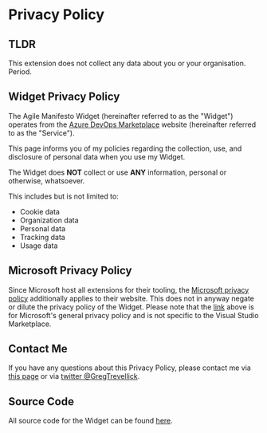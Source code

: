 # Privacy Policy

## TLDR 

This extension does not collect any data about you or your organisation. Period.

## Widget Privacy Policy

The Agile Manifesto Widget (hereinafter referred to as the "Widget") operates from the [Azure DevOps Marketplace](https://marketplace.visualstudio.com/items?itemName=GregTrevellick.AgileManifestoDashboardWidget) website (hereinafter referred to as the "Service").

This page informs you of my policies regarding the collection, use, and disclosure of personal data when you use my Widget.

The Widget does **NOT** collect or use **ANY** information, personal or otherwise, whatsoever.

This includes but is not limited to:
- Cookie data
- Organization data
- Personal data 
- Tracking data 
- Usage data

## Microsoft Privacy Policy 

Since Microsoft host all extensions for their tooling, the [Microsoft privacy policy](https://privacy.microsoft.com/en-gb/privacystatement) additionally applies to their website. This does not in anyway negate or dilute the privacy policy of the Widget. Please note that the [link](https://privacy.microsoft.com/en-gb/privacystatement) above is for Microsoft's general privacy policy and is not specific to the Visual Studio Marketplace.

## Contact Me

If you have any questions about this Privacy Policy, please contact me via [this page](https://github.com/GregTrevellick/AzureDevOpsAgileManifestoWidget/issues) or via [twitter @GregTrevellick](https://twitter.com/GregTrevellick).

## Source Code

All source code for the Widget can be found [here](https://github.com/GregTrevellick/AzureDevOpsAgileManifestoWidget).
